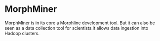MorphMiner
==========

MorphMiner is in its core a Morphline development tool. But it can also be seen as a data collection tool for scientists.It allows data ingestion into Hadoop clusters.
